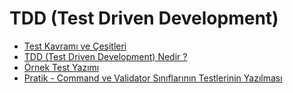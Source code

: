 # TDD (Test Driven Development)

- [Test Kavramı ve Çeşitleri](../-test-kavrami-cesitleri/)
- [TDD (Test Driven Development) Nedir ?](../2-tdd-nedir/)
- [Örnek Test Yazımı](../3-unit-test-yazmak/)
- [Pratik - Command ve Validator Sınıflarının Testlerinin Yazılması](../4-command-ve-validator-testlerinin-yazılmasi)

